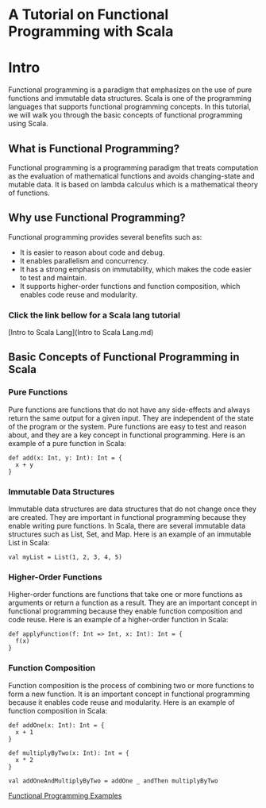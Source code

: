 # A Tutorial on Functional Programming with Scala

# Intro

Functional programming is a paradigm that emphasizes on the use of pure functions and immutable data structures. Scala is one of the programming languages that supports functional programming concepts. In this tutorial, we will walk you through the basic concepts of functional programming using Scala.

## What is Functional Programming?

Functional programming is a programming paradigm that treats computation as the evaluation of mathematical functions and avoids changing-state and mutable data. It is based on lambda calculus which is a mathematical theory of functions.

## Why use Functional Programming?

Functional programming provides several benefits such as:

- It is easier to reason about code and debug.
- It enables parallelism and concurrency.
- It has a strong emphasis on immutability, which makes the code easier to test and maintain.
- It supports higher-order functions and function composition, which enables code reuse and modularity.

### Click the link bellow for a Scala lang tutorial

[Intro to Scala Lang](Intro to Scala Lang.md)

## Basic Concepts of Functional Programming in Scala

### Pure Functions

Pure functions are functions that do not have any side-effects and always return the same output for a given input. They are independent of the state of the program or the system. Pure functions are easy to test and reason about, and they are a key concept in functional programming. Here is an example of a pure function in Scala:

```
def add(x: Int, y: Int): Int = {
  x + y
}

```

### Immutable Data Structures

Immutable data structures are data structures that do not change once they are created. They are important in functional programming because they enable writing pure functions. In Scala, there are several immutable data structures such as List, Set, and Map. Here is an example of an immutable List in Scala:

```
val myList = List(1, 2, 3, 4, 5)

```

### Higher-Order Functions

Higher-order functions are functions that take one or more functions as arguments or return a function as a result. They are an important concept in functional programming because they enable function composition and code reuse. Here is an example of a higher-order function in Scala:

```
def applyFunction(f: Int => Int, x: Int): Int = {
  f(x)
}

```

### Function Composition

Function composition is the process of combining two or more functions to form a new function. It is an important concept in functional programming because it enables code reuse and modularity. Here is an example of function composition in Scala:

```
def addOne(x: Int): Int = {
  x + 1
}

def multiplyByTwo(x: Int): Int = {
  x * 2
}

val addOneAndMultiplyByTwo = addOne _ andThen multiplyByTwo

```

[Functional Programming Examples](A%20Tutorial%20on%20Functional%20Programming%20with%20Scala%2078ed41377eaf45b5817f61df6889f13d/Functional%20Programming%20Examples%20f0cc81b547334759af8ba46a72d77d0c.md)
